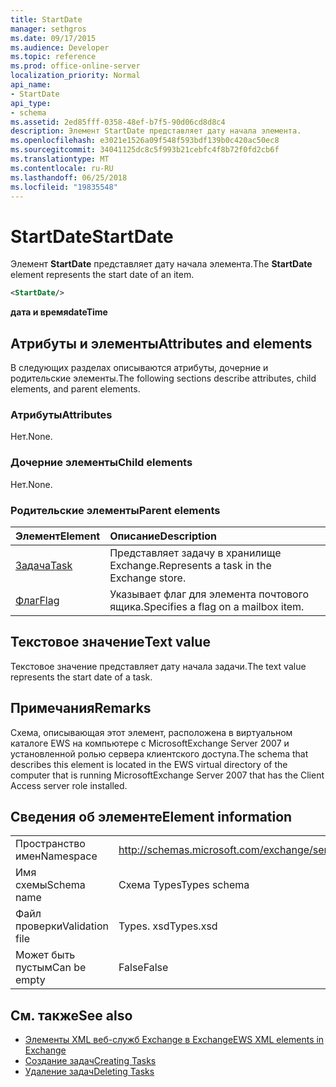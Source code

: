 ```yaml
---
title: StartDate
manager: sethgros
ms.date: 09/17/2015
ms.audience: Developer
ms.topic: reference
ms.prod: office-online-server
localization_priority: Normal
api_name:
- StartDate
api_type:
- schema
ms.assetid: 2ed85fff-0358-48ef-b7f5-90d06cd8d8c4
description: Элемент StartDate представляет дату начала элемента.
ms.openlocfilehash: e3021e1526a09f548f593bdf139b0c420ac50ec8
ms.sourcegitcommit: 34041125dc8c5f993b21cebfc4f8b72f0fd2cb6f
ms.translationtype: MT
ms.contentlocale: ru-RU
ms.lasthandoff: 06/25/2018
ms.locfileid: "19835548"
---
```

# <a name="startdate"></a><span data-ttu-id="8dd0f-103">StartDate</span><span class="sxs-lookup"><span data-stu-id="8dd0f-103">StartDate</span></span>

<span data-ttu-id="8dd0f-104">Элемент **StartDate** представляет дату начала элемента.</span><span class="sxs-lookup"><span data-stu-id="8dd0f-104">The **StartDate** element represents the start date of an item.</span></span> 
  
```xml
<StartDate/>
```

<span data-ttu-id="8dd0f-105">**дата и время**</span><span class="sxs-lookup"><span data-stu-id="8dd0f-105">**dateTime**</span></span>

## <a name="attributes-and-elements"></a><span data-ttu-id="8dd0f-106">Атрибуты и элементы</span><span class="sxs-lookup"><span data-stu-id="8dd0f-106">Attributes and elements</span></span>

<span data-ttu-id="8dd0f-107">В следующих разделах описываются атрибуты, дочерние и родительские элементы.</span><span class="sxs-lookup"><span data-stu-id="8dd0f-107">The following sections describe attributes, child elements, and parent elements.</span></span>
  
### <a name="attributes"></a><span data-ttu-id="8dd0f-108">Атрибуты</span><span class="sxs-lookup"><span data-stu-id="8dd0f-108">Attributes</span></span>

<span data-ttu-id="8dd0f-109">Нет.</span><span class="sxs-lookup"><span data-stu-id="8dd0f-109">None.</span></span>
  
### <a name="child-elements"></a><span data-ttu-id="8dd0f-110">Дочерние элементы</span><span class="sxs-lookup"><span data-stu-id="8dd0f-110">Child elements</span></span>

<span data-ttu-id="8dd0f-111">Нет.</span><span class="sxs-lookup"><span data-stu-id="8dd0f-111">None.</span></span>
  
### <a name="parent-elements"></a><span data-ttu-id="8dd0f-112">Родительские элементы</span><span class="sxs-lookup"><span data-stu-id="8dd0f-112">Parent elements</span></span>

|<span data-ttu-id="8dd0f-113">**Элемент**</span><span class="sxs-lookup"><span data-stu-id="8dd0f-113">**Element**</span></span>|<span data-ttu-id="8dd0f-114">**Описание**</span><span class="sxs-lookup"><span data-stu-id="8dd0f-114">**Description**</span></span>|
|:-----|:-----|
|[<span data-ttu-id="8dd0f-115">Задача</span><span class="sxs-lookup"><span data-stu-id="8dd0f-115">Task</span></span>](task.md) <br/> |<span data-ttu-id="8dd0f-116">Представляет задачу в хранилище Exchange.</span><span class="sxs-lookup"><span data-stu-id="8dd0f-116">Represents a task in the Exchange store.</span></span>  <br/> |
|[<span data-ttu-id="8dd0f-117">Флаг</span><span class="sxs-lookup"><span data-stu-id="8dd0f-117">Flag</span></span>](flag.md) <br/> |<span data-ttu-id="8dd0f-118">Указывает флаг для элемента почтового ящика.</span><span class="sxs-lookup"><span data-stu-id="8dd0f-118">Specifies a flag on a mailbox item.</span></span>  <br/> |
   
## <a name="text-value"></a><span data-ttu-id="8dd0f-119">Текстовое значение</span><span class="sxs-lookup"><span data-stu-id="8dd0f-119">Text value</span></span>

<span data-ttu-id="8dd0f-120">Текстовое значение представляет дату начала задачи.</span><span class="sxs-lookup"><span data-stu-id="8dd0f-120">The text value represents the start date of a task.</span></span>
  
## <a name="remarks"></a><span data-ttu-id="8dd0f-121">Примечания</span><span class="sxs-lookup"><span data-stu-id="8dd0f-121">Remarks</span></span>

<span data-ttu-id="8dd0f-122">Схема, описывающая этот элемент, расположена в виртуальном каталоге EWS на компьютере с MicrosoftExchange Server 2007 и установленной ролью сервера клиентского доступа.</span><span class="sxs-lookup"><span data-stu-id="8dd0f-122">The schema that describes this element is located in the EWS virtual directory of the computer that is running MicrosoftExchange Server 2007 that has the Client Access server role installed.</span></span>
  
## <a name="element-information"></a><span data-ttu-id="8dd0f-123">Сведения об элементе</span><span class="sxs-lookup"><span data-stu-id="8dd0f-123">Element information</span></span>

|||
|:-----|:-----|
|<span data-ttu-id="8dd0f-124">Пространство имен</span><span class="sxs-lookup"><span data-stu-id="8dd0f-124">Namespace</span></span>  <br/> |http://schemas.microsoft.com/exchange/services/2006/types  <br/> |
|<span data-ttu-id="8dd0f-125">Имя схемы</span><span class="sxs-lookup"><span data-stu-id="8dd0f-125">Schema name</span></span>  <br/> |<span data-ttu-id="8dd0f-126">Схема Types</span><span class="sxs-lookup"><span data-stu-id="8dd0f-126">Types schema</span></span>  <br/> |
|<span data-ttu-id="8dd0f-127">Файл проверки</span><span class="sxs-lookup"><span data-stu-id="8dd0f-127">Validation file</span></span>  <br/> |<span data-ttu-id="8dd0f-128">Types. xsd</span><span class="sxs-lookup"><span data-stu-id="8dd0f-128">Types.xsd</span></span>  <br/> |
|<span data-ttu-id="8dd0f-129">Может быть пустым</span><span class="sxs-lookup"><span data-stu-id="8dd0f-129">Can be empty</span></span>  <br/> |<span data-ttu-id="8dd0f-130">False</span><span class="sxs-lookup"><span data-stu-id="8dd0f-130">False</span></span>  <br/> |
   
## <a name="see-also"></a><span data-ttu-id="8dd0f-131">См. также</span><span class="sxs-lookup"><span data-stu-id="8dd0f-131">See also</span></span>

- [<span data-ttu-id="8dd0f-132">Элементы XML веб-служб Exchange в Exchange</span><span class="sxs-lookup"><span data-stu-id="8dd0f-132">EWS XML elements in Exchange</span></span>](ews-xml-elements-in-exchange.md)
- [<span data-ttu-id="8dd0f-133">Создание задач</span><span class="sxs-lookup"><span data-stu-id="8dd0f-133">Creating Tasks</span></span>](http://msdn.microsoft.com/library/0ef97334-e8a0-4f67-a23a-dd9e2bbad49f%28Office.15%29.aspx)
- [<span data-ttu-id="8dd0f-134">Удаление задач</span><span class="sxs-lookup"><span data-stu-id="8dd0f-134">Deleting Tasks</span></span>](http://msdn.microsoft.com/library/a3d7e25f-8a35-4901-b1d9-d31f418ab340%28Office.15%29.aspx)

